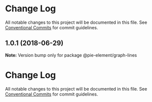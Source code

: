 # Change Log

All notable changes to this project will be documented in this file.
See [Conventional Commits](https://conventionalcommits.org) for commit guidelines.

<a name="1.0.1"></a>
## 1.0.1 (2018-06-29)




**Note:** Version bump only for package @pie-element/graph-lines

# Change Log

All notable changes to this project will be documented in this file.
See [Conventional Commits](https://conventionalcommits.org) for commit guidelines.
